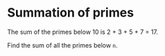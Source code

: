 # Summation of primes

The sum of the primes below 10 is 2 + 3 + 5 + 7 = 17.

Find the sum of all the primes below `n`.